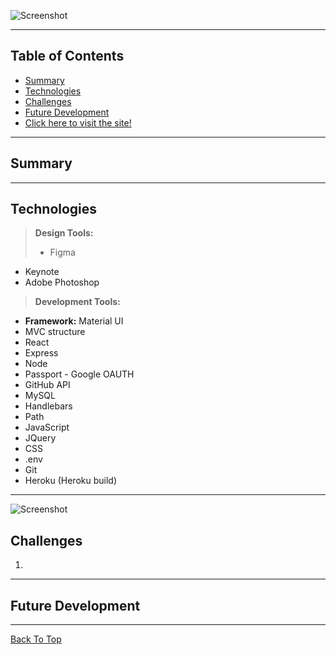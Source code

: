 ![Screenshot](assets/images/Dev4brackets.png?raw=true ) 


---

## Table of Contents
  * [Summary](#Summary)
  * [Technologies](#technologies)
  * [Challenges](#challenges)
  * [Future Development](#future-development)
  * [Click here to visit the site!](https://devver.herokuapp.com/)
---

## Summary 
 > 
---

## Technologies
> <b>Design Tools:</b>
> * Figma
  * Keynote
  * Adobe Photoshop
  
> <b>Development Tools:</b>
  * <b>Framework:</b> Material UI
  * MVC structure
  * React
  * Express
  * Node 
  * Passport - Google OAUTH
  * GitHub API
  * MySQL
  * Handlebars
  * Path
  * JavaScript
  * JQuery
  * CSS
  * .env
  * Git
  * Heroku (Heroku build)
---
![Screenshot](assets/images/login.png?raw=true ) 
## Challenges

 1.

---

## Future Development 



---



[Back To Top](#podshack)
